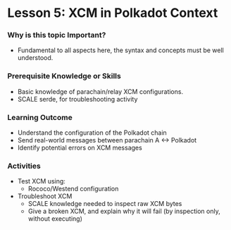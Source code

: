 
# Lesson 5: XCM in Polkadot Context

### Why is this topic Important?

- Fundamental to all aspects here, the syntax and concepts must be well understood.


### Prerequisite Knowledge or Skills

- Basic knowledge of parachain/relay XCM configurations.
- SCALE serde, for troubleshooting activity

### Learning Outcome
- Understand the configuration of the Polkadot chain
- Send real-world messages between parachain A <-> Polkadot
- Identify potential errors on XCM messages

### Activities

- Test XCM using:
  - Rococo/Westend configuration
- Troubleshoot XCM
  - SCALE knowledge needed to inspect raw XCM bytes
  - Give a broken XCM, and explain why it will fail (by inspection only, without executing)

